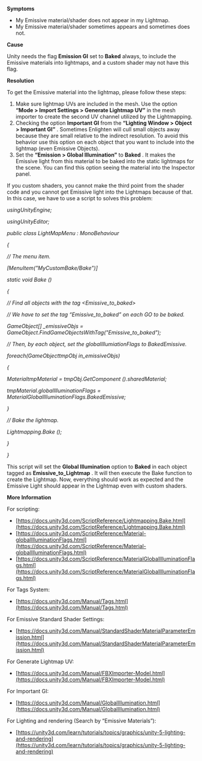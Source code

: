 

**Symptoms**


- My Emissive material/shader does not appear in my Lightmap.
- My Emissive material/shader sometimes appears and sometimes does not.



**Cause**



Unity needs the flag  **Emission GI**  set to  **Baked**  always, to include the Emissive materials into lightmaps, and a custom shader may not have this flag.



**Resolution**



To get the Emissive material into the lightmap, please follow these steps:


1. Make sure lightmap UVs are included in the mesh. Use the option  **“Mode > Import Settings > Generate Lightmap UV”**  in the mesh importer to create the second UV channel utilized by the Lightmapping.
2. Checking the option  **Important GI**  from the  **“Lighting Window > Object > Important GI”** . Sometimes Enlighten will cull small objects away because they are small relative to the indirect resolution. To avoid this behavior use this option on each object that you want to include into the lightmap (even Emissive Objects).
3. Set the  **“Emission > Global Illumination”** to **Baked** . It makes the Emissive light from this material to be baked into the static lightmaps for the scene. You can find this option seeing the material into the Inspector panel.



If you custom shaders, you cannot make the third point from the shader code and you cannot get Emissive light into the Lightmaps because of that.  In this case, we have to use a script to solves this problem:



*usingUnityEngine;*



*usingUnityEditor;*



*public class LightMapMenu : MonoBehaviour*



*{*



*// The menu item.*



*[MenuItem("MyCustomBake/Bake")]*



*static void Bake ()*



*{*



*// Find all objects with the tag &lt;Emissive\_to\_baked&gt;*



*// We have to set the tag “Emissive\_to\_baked” on each GO to be baked.*



*GameObject[] \_emissiveObjs = GameObject.FindGameObjectsWithTag("Emissive\_to\_baked");*



*// Then, by each object, set the globalIllumiationFlags to BakedEmissive.*



*foreach(GameObjecttmpObj in\_emissiveObjs)*



*{*



*MaterialtmpMaterial = tmpObj.GetComponent<Renderer> ().sharedMaterial;*



*tmpMaterial.globalIlluminationFlags = MaterialGlobalIlluminationFlags.BakedEmissive;*



*}*



*// Bake the lightmap.*



*Lightmapping.Bake ();*



*}*



*}*



This script will set the  **Global Illumination**  option to  **Baked**  in each object tagged as  **Emissive\_to\_Lightmap** . It will then execute the Bake function to create the Lightmap.  Now, everything should work as expected and the Emissive Light should appear in the Lightmap even with custom shaders.



**More Information**



For scripting:


- [https://docs.unity3d.com/ScriptReference/Lightmapping.Bake.html](https://docs.unity3d.com/ScriptReference/Lightmapping.Bake.html)
- [https://docs.unity3d.com/ScriptReference/Material-globalIlluminationFlags.html](https://docs.unity3d.com/ScriptReference/Material-globalIlluminationFlags.html)
- [https://docs.unity3d.com/ScriptReference/MaterialGlobalIlluminationFlags.html](https://docs.unity3d.com/ScriptReference/MaterialGlobalIlluminationFlags.html)



For Tags System:


- [https://docs.unity3d.com/Manual/Tags.html](https://docs.unity3d.com/Manual/Tags.html)



For Emissive Standard Shader Settings:


- [https://docs.unity3d.com/Manual/StandardShaderMaterialParameterEmission.html](https://docs.unity3d.com/Manual/StandardShaderMaterialParameterEmission.html)



For Generate Lightmap UV:


- [https://docs.unity3d.com/Manual/FBXImporter-Model.html](https://docs.unity3d.com/Manual/FBXImporter-Model.html)



For Important GI:


- [https://docs.unity3d.com/Manual/GlobalIllumination.html](https://docs.unity3d.com/Manual/GlobalIllumination.html)



For Lighting and rendering (Search by “Emissive Materials”):


- [https://unity3d.com/learn/tutorials/topics/graphics/unity-5-lighting-and-rendering](https://unity3d.com/learn/tutorials/topics/graphics/unity-5-lighting-and-rendering)

